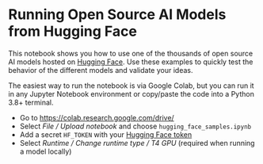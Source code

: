 # Running Open Source AI Models from Hugging Face

This notebook shows you how to use one of the thousands of open source AI models hosted on [Hugging Face](https://hf.co). Use these examples to quickly test the behavior of the different models and validate your ideas.

The easiest way to run the notebook is via Google Colab, but you can run it in any Jupyter Notebook environment or copy/paste the code into a Python 3.8+ terminal.

- Go to https://colab.research.google.com/drive/
- Select _File / Upload notebook_ and choose `hugging_face_samples.ipynb`
- Add a secret `HF_TOKEN` with your [Hugging Face token](https://huggingface.co/settings/tokens)
- Select _Runtime / Change runtime type / T4 GPU_ (required when running a model locally)
